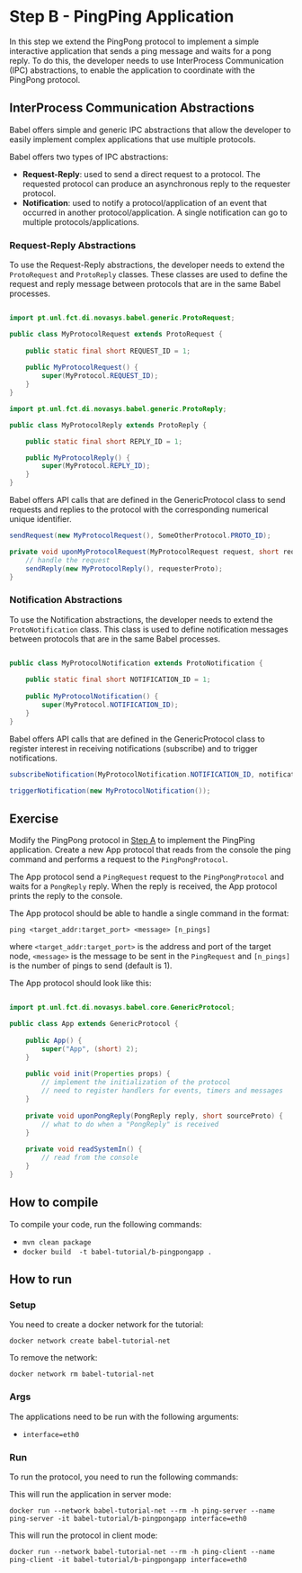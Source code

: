 # Step B - PingPing Application

In this step we extend the PingPong protocol to implement a simple interactive application that sends a ping message and waits for a pong reply.
To do this, the developer needs to use InterProcess Communication (IPC) abstractions, to enable the application to coordinate with the PingPong protocol.

## InterProcess Communication Abstractions

Babel offers simple and generic IPC abstractions that allow the developer to easily implement complex applications that use multiple protocols.

Babel offers two types of IPC abstractions:
- **Request-Reply**: used to send a direct request to a protocol. The requested protocol can produce an asynchronous reply to the requester protocol. 
- **Notification**: used to notify a protocol/application of an event that occurred in another protocol/application. A single notification can go to multiple protocols/applications.

### Request-Reply Abstractions

To use the Request-Reply abstractions, the developer needs to extend the `ProtoRequest` and `ProtoReply` classes.
These classes are used to define the request and reply message between protocols that are in the same Babel processes.

```java

import pt.unl.fct.di.novasys.babel.generic.ProtoRequest;

public class MyProtocolRequest extends ProtoRequest {
    
    public static final short REQUEST_ID = 1;
    
    public MyProtocolRequest() {
        super(MyProtocol.REQUEST_ID);
    }
}
```

```java
import pt.unl.fct.di.novasys.babel.generic.ProtoReply;

public class MyProtocolReply extends ProtoReply {

    public static final short REPLY_ID = 1;

    public MyProtocolReply() {
        super(MyProtocol.REPLY_ID);
    }
}

```

Babel offers API calls that are defined in the GenericProtocol class to send requests and replies to the protocol with the
corresponding numerical unique identifier.

```java
sendRequest(new MyProtocolRequest(), SomeOtherProtocol.PROTO_ID);
```

```java
private void uponMyProtocolRequest(MyProtocolRequest request, short requesterProto) {
    // handle the request
    sendReply(new MyProtocolReply(), requesterProto);
}
```

### Notification Abstractions

To use the Notification abstractions, the developer needs to extend the `ProtoNotification` class.
This class is used to define notification messages between protocols that are in the same Babel processes.

```java

public class MyProtocolNotification extends ProtoNotification {
    
    public static final short NOTIFICATION_ID = 1;
    
    public MyProtocolNotification() {
        super(MyProtocol.NOTIFICATION_ID);
    }
}
```

Babel offers API calls that are defined in the GenericProtocol class to register interest in receiving notifications (subscribe) and to trigger notifications.

```java
subscribeNotification(MyProtocolNotification.NOTIFICATION_ID, notificationHandler);
```

```java
triggerNotification(new MyProtocolNotification());
```

## Exercise

Modify the PingPong protocol in [Step A](../A-PingPong) to implement the PingPing application.
Create a new App protocol that reads from the console the ping command and performs a request to the ``PingPongProtocol``.

The App protocol send a ``PingRequest`` request to the ``PingPongProtocol`` and waits for a ``PongReply`` reply.
When the reply is received, the App protocol prints the reply to the console.

The App protocol should be able to handle a single command in the format:

``ping <target_addr:target_port> <message> [n_pings]``

where ``<target_addr:target_port>`` is the address and port of the target node, ``<message>`` is the message to be sent in the ``PingRequest`` and ``[n_pings]`` is the number of pings to send (default is 1).


The App protocol should look like this:

```java

import pt.unl.fct.di.novasys.babel.core.GenericProtocol;

public class App extends GenericProtocol {
    
    public App() {
        super("App", (short) 2);
    }
    
    public void init(Properties props) {
        // implement the initialization of the protocol
        // need to register handlers for events, timers and messages
    }
    
    private void uponPongReply(PongReply reply, short sourceProto) {
        // what to do when a "PongReply" is received
    }
    
    private void readSystemIn() {
        // read from the console
    }
}

```

## How to compile

To compile your code, run the following commands:
- ``mvn clean package``
- ``docker build  -t babel-tutorial/b-pingpongapp .``

## How to run

### Setup
You need to create a docker network for the tutorial:

``docker network create babel-tutorial-net``

To remove the network:

``docker network rm babel-tutorial-net``

### Args

The applications need to be run with the following arguments:
- ``interface=eth0``


### Run
To run the protocol, you need to run the following commands:

This will run the application in server mode:

``docker run --network babel-tutorial-net --rm -h ping-server --name ping-server -it babel-tutorial/b-pingpongapp interface=eth0``

This will run the protocol in client mode:

``docker run --network babel-tutorial-net --rm -h ping-client --name ping-client -it babel-tutorial/b-pingpongapp interface=eth0``
